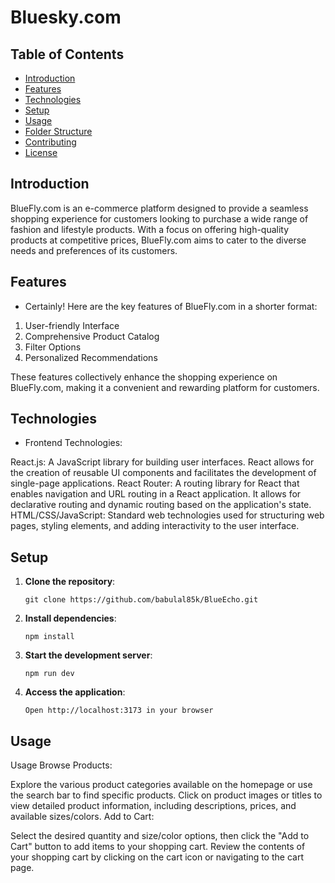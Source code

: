 # Bluesky.com

## Table of Contents

- [Introduction](#introduction)
- [Features](#features)
- [Technologies](#technologies)
- [Setup](#setup)
- [Usage](#usage)
- [Folder Structure](#folder-structure)
- [Contributing](#contributing)
- [License](#license)

## Introduction

BlueFly.com is an e-commerce platform designed to provide a seamless shopping experience for customers looking to purchase a wide range of fashion and lifestyle products. With a focus on offering high-quality products at competitive prices, BlueFly.com aims to cater to the diverse needs and preferences of its customers.

## Features

- Certainly! Here are the key features of BlueFly.com in a shorter format:

1. User-friendly Interface
2. Comprehensive Product Catalog
3. Filter Options
4. Personalized Recommendations

These features collectively enhance the shopping experience on BlueFly.com, making it a convenient and rewarding platform for customers.

## Technologies

- Frontend Technologies:

React.js: A JavaScript library for building user interfaces. React allows for the creation of reusable UI components and facilitates the development of single-page applications.
React Router: A routing library for React that enables navigation and URL routing in a React application. It allows for declarative routing and dynamic routing based on the application's state.
HTML/CSS/JavaScript: Standard web technologies used for structuring web pages, styling elements, and adding interactivity to the user interface.

## Setup

1. **Clone the repository**:

   ```
   git clone https://github.com/babulal85k/BlueEcho.git
   ```

2. **Install dependencies**:

   ```
   npm install
   ```

3. **Start the development server**:

   ```
   npm run dev
   ```

4. **Access the application**:
   ```
   Open http://localhost:3173 in your browser
   ```

## Usage

Usage
Browse Products:

Explore the various product categories available on the homepage or use the search bar to find specific products.
Click on product images or titles to view detailed product information, including descriptions, prices, and available sizes/colors.
Add to Cart:

Select the desired quantity and size/color options, then click the "Add to Cart" button to add items to your shopping cart.
Review the contents of your shopping cart by clicking on the cart icon or navigating to the cart page.

